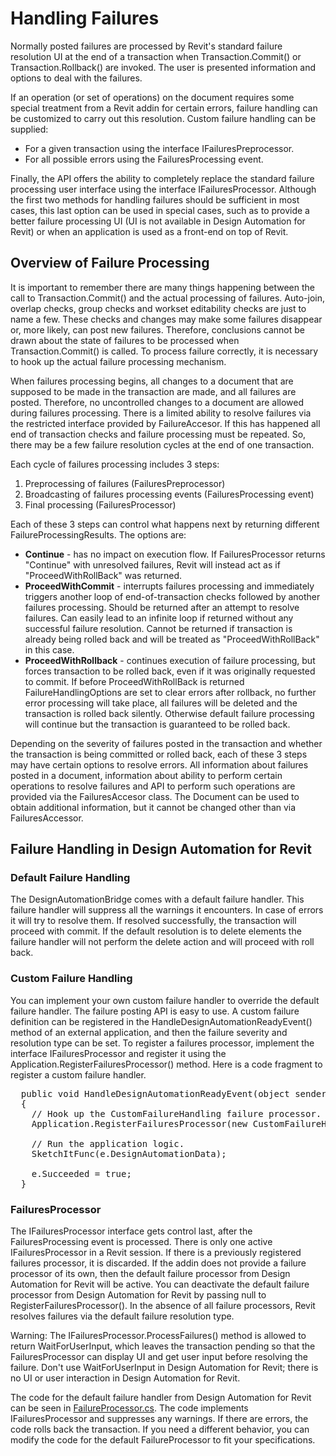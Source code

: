 # Handling Failures

Normally posted failures are processed by Revit's standard failure resolution UI at the end of a transaction when Transaction.Commit() or Transaction.Rollback() are invoked. The user is presented information and options to deal with the failures.

If an operation (or set of operations) on the document requires some special treatment from a Revit addin for certain errors, failure handling can be customized to carry out this resolution. Custom failure handling can be supplied:

  * For a given transaction using the interface IFailuresPreprocessor.
  * For all possible errors using the FailuresProcessing event.

Finally, the API offers the ability to completely replace the standard failure processing user interface using the interface IFailuresProcessor. Although the first two methods for handling failures should be sufficient in most cases, this last option can be used in special cases, such as to provide a better failure processing UI (UI is not available in Design Automation for Revit) or when an application is used as a front-end on top of Revit.
  
## Overview of Failure Processing 

It is important to remember there are many things happening between the call to Transaction.Commit() and the actual processing of failures. Auto-join, overlap checks, group checks and workset editability checks are just to name a few. These checks and changes may make some failures disappear or, more likely, can post new failures. Therefore, conclusions cannot be drawn about the state of failures to be processed when Transaction.Commit() is called. To process failure correctly, it is necessary to hook up the actual failure processing mechanism.

When failures processing begins, all changes to a document that are supposed to be made in the transaction are made, and all failures are posted. Therefore, no uncontrolled changes to a document are allowed during failures processing. There is a limited ability to resolve failures via the restricted interface provided by FailureAccesor. If this has happened all end of transaction checks and failure processing must be repeated. So, there may be a few failure resolution cycles at the end of one transaction.

Each cycle of failures processing includes 3 steps:

 1. Preprocessing of failures (FailuresPreprocessor)
 2. Broadcasting of failures processing events (FailuresProcessing event)
 3. Final processing (FailuresProcessor)

Each of these 3 steps can control what happens next by returning different FailureProcessingResults. The options are:

 * **Continue** - has no impact on execution flow. If FailuresProcessor returns "Continue" with unresolved failures, Revit will instead act as if "ProceedWithRollBack" was returned.
 * **ProceedWithCommit** - interrupts failures processing and immediately triggers another loop of end-of-transaction checks followed by another failures processing. Should be returned after an attempt to resolve failures. Can easily lead to an infinite loop if returned without any successful failure resolution. Cannot be returned if transaction is already being rolled back and will be treated as "ProceedWithRollBack" in this case.
 * **ProceedWithRollback** - continues execution of failure processing, but forces transaction to be rolled back, even if it was originally requested to commit. If before ProceedWithRollBack is returned FailureHandlingOptions are set to clear errors after rollback, no further error processing will take place, all failures will be deleted and the transaction is rolled back silently. Otherwise default failure processing will continue but the transaction is guaranteed to be rolled back.

Depending on the severity of failures posted in the transaction and whether the transaction is being committed or rolled back, each of these 3 steps may have certain options to resolve errors. All information about failures posted in a document, information about ability to perform certain operations to resolve failures and API to perform such operations are provided via the FailuresAccesor class. The Document can be used to obtain additional information, but it cannot be changed other than via FailuresAccessor.


## Failure Handling in Design Automation for Revit

### Default Failure Handling

The DesignAutomationBridge comes with a default failure handler. This failure handler will suppress all the warnings it encounters. In case of errors it will try to resolve them. If resolved successfully, the transaction will proceed with commit. If the default resolution is to delete elements the failure handler will not perform the delete action and will proceed with roll back.

### Custom Failure Handling 

You can implement your own custom failure handler to override the default failure handler. The failure posting API is easy to use. A custom failure definition can be registered in the HandleDesignAutomationReadyEvent() method of an external application, and then the failure severity and resolution type can be set. To register a failures processor, implement the interface IFailuresProcessor and register it using the Application.RegisterFailuresProcessor() method. Here is a code fragment to register a custom failure handler.

<pre>
  public void HandleDesignAutomationReadyEvent(object sender, DesignAutomationReadyEventArgs e)
  {
    // Hook up the CustomFailureHandling failure processor.
    Application.RegisterFailuresProcessor(new CustomFailureHandlingProcessor());
    
    // Run the application logic.
    SketchItFunc(e.DesignAutomationData);
    
    e.Succeeded = true;
  }
</pre>

### FailuresProcessor

The IFailuresProcessor interface gets control last, after the FailuresProcessing event is processed. There is only one active IFailuresProcessor in a Revit session. If there is a previously registered failures processor, it is discarded. If the addin does not provide a failure processor of its own, then the default failure processor from Design Automation for Revit will be active. You can deactivate the default failure processor from Design Automation for Revit by passing null to RegisterFailuresProcessor(). In the absence of all failure processors, Revit resolves failures via the default failure resolution type.

Warning: The IFailuresProcessor.ProcessFailures() method is allowed to return WaitForUserInput, which leaves the transaction pending so that the FailuresProcessor can display UI and get user input before resolving the failure. Don't use WaitForUserInput in Design Automation for Revit; there is no UI or user interaction in Design Automation for Revit.

The code for the default failure handler from Design Automation for Revit can be seen in [FailureProcessor.cs](FailureProcessor.cs). The code implements IFailuresProcessor and suppresses any warnings. If there are errors, the code rolls back the transaction. If you need a different behavior, you can modify the code for the default FailureProcessor to fit your specifications.

